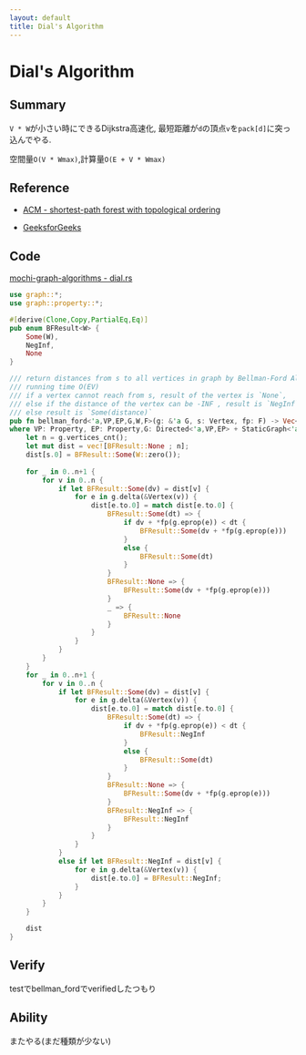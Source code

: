 ```yaml
---
layout: default
title: Dial's Algorithm
---
```


# Dial's Algorithm

## Summary

`V * W`が小さい時にできるDijkstra高速化, 最短距離が`d`の頂点`v`を`pack[d]`に突っ込んでやる.

空間量`O(V * Wmax)`,計算量`O(E + V * Wmax)`

## Reference

- [ACM - shortest-path forest with topological ordering](https://dl.acm.org/citation.cfm?id=363610)

- [GeeksforGeeks](https://www.geeksforgeeks.org/dials-algorithm-optimized-dijkstra-for-small-range-weights/)

## Code

[mochi-graph-algorithms - dial.rs](https://github.com/kutimoti/mochi-graph-algorithms/blob/master/src/graph/shortest_path/dial.rs)

```rust
use graph::*;
use graph::property::*;

#[derive(Clone,Copy,PartialEq,Eq)]
pub enum BFResult<W> {
    Some(W),
    NegInf,
    None
}

/// return distances from s to all vertices in graph by Bellman-Ford Algorithm.
/// running time O(EV)
/// if a vertex cannot reach from s, result of the vertex is `None`,
/// else if the distance of the vertex can be -INF , result is `NegInf` and
/// else result is `Some(distance)`
pub fn bellman_ford<'a,VP,EP,G,W,F>(g: &'a G, s: Vertex, fp: F) -> Vec<BFResult<W>>
where VP: Property, EP: Property,G: Directed<'a,VP,EP> + StaticGraph<'a,VP,EP>, W: Weighted, F: Fn(&EP) -> &W {
    let n = g.vertices_cnt();
    let mut dist = vec![BFResult::None ; n];
    dist[s.0] = BFResult::Some(W::zero());
    
    for _ in 0..n+1 {
        for v in 0..n {
            if let BFResult::Some(dv) = dist[v] {
                for e in g.delta(&Vertex(v)) {
                    dist[e.to.0] = match dist[e.to.0] {
                        BFResult::Some(dt) => {
                            if dv + *fp(g.eprop(e)) < dt {
                                BFResult::Some(dv + *fp(g.eprop(e)))
                            }
                            else {
                                BFResult::Some(dt)
                            }
                        }
                        BFResult::None => {
                            BFResult::Some(dv + *fp(g.eprop(e)))
                        }
                        _ => {
                            BFResult::None
                        }
                    }
                }
            }
        }
    }
    for _ in 0..n+1 {
        for v in 0..n {
            if let BFResult::Some(dv) = dist[v] {
                for e in g.delta(&Vertex(v)) {
                    dist[e.to.0] = match dist[e.to.0] {
                        BFResult::Some(dt) => {
                            if dv + *fp(g.eprop(e)) < dt {
                                BFResult::NegInf
                            }
                            else {
                                BFResult::Some(dt)
                            }
                        }
                        BFResult::None => {
                            BFResult::Some(dv + *fp(g.eprop(e)))
                        }
                        BFResult::NegInf => {
                            BFResult::NegInf
                        }
                    }
                }
            }
            else if let BFResult::NegInf = dist[v] {
                for e in g.delta(&Vertex(v)) {
                    dist[e.to.0] = BFResult::NegInf;
                }
            }
        }
    }

    dist
}
```

## Verify

testでbellman_fordでverifiedしたつもり

## Ability

またやる(まだ種類が少ない)
